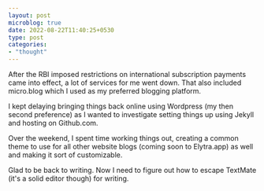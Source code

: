 ```yaml
---
layout: post
microblog: true
date: 2022-08-22T11:40:25+0530
type: post
categories:
- "thought"
---
```


After the RBI imposed restrictions on international subscription payments came into effect, a lot of services for me went down. That also included micro.blog which I used as my preferred blogging platform. 

I kept delaying bringing things back online using Wordpress (my then second preference) as I wanted to investigate setting things up using Jekyll and hosting on Github.com. 

Over the weekend, I spent time working things out, creating a common theme to use for all other website blogs (coming soon to Elytra.app) as well and making it sort of customizable. 

Glad to be back to writing. Now I need to figure out how to escape TextMate (it's a solid editor though) for writing. 

